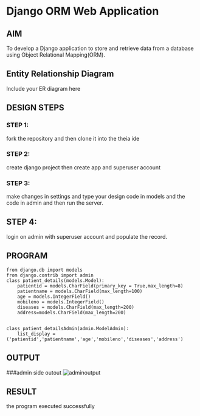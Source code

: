 # Django ORM Web Application

## AIM
To develop a Django application to store and retrieve data from a database using Object Relational Mapping(ORM).

## Entity Relationship Diagram

Include your ER diagram here

## DESIGN STEPS

### STEP 1: 
fork the repository and then clone it into the theia ide

### STEP 2:
create django project then create app and superuser account

### STEP 3:
make changes in settings and type your design code in models and the code in admin and then run the server.
## STEP 4:
login on admin with superuser account and populate the record.

## PROGRAM
```
from django.db import models
from django.contrib import admin 
class patient_details(models.Model):
    patientid = models.CharField(primary_key = True,max_length=8)
    patientname = models.CharField(max_length=100)
    age = models.IntegerField()
    mobileno = models.IntegerField()
    diseases = models.CharField(max_length=200)
    address=models.CharField(max_length=200)


class patient_detailsAdmin(admin.ModelAdmin):
    list_display = ('patientid','patientname','age','mobileno','diseases','address')
```


## OUTPUT
###admin side outout
![adminoutput](https://user-images.githubusercontent.com/118344695/208288553-e1ab5add-7fc3-43b5-9749-e3226c7af620.png)



## RESULT
the program executed successfully
